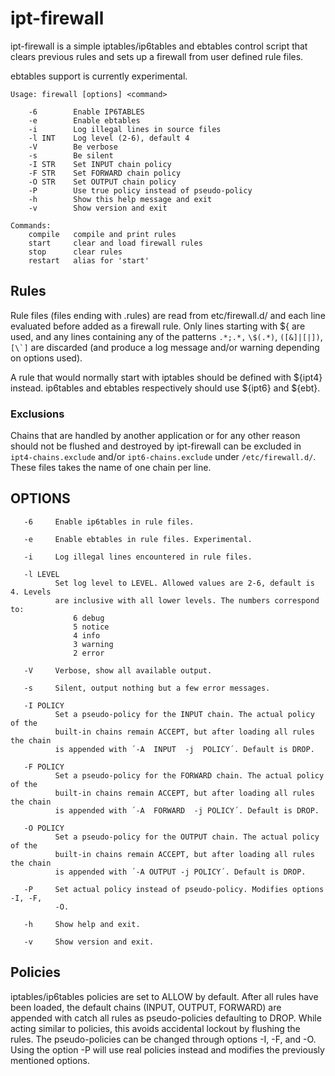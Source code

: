 ipt-firewall
============

ipt-firewall is a simple iptables/ip6tables and ebtables control script that
clears previous rules and sets up a firewall from user defined rule files.

ebtables support is currently experimental.

```
Usage: firewall [options] <command>

    -6        Enable IP6TABLES
    -e        Enable ebtables
    -i        Log illegal lines in source files
    -l INT    Log level (2-6), default 4
    -V        Be verbose
    -s        Be silent
    -I STR    Set INPUT chain policy
    -F STR    Set FORWARD chain policy
    -O STR    Set OUTPUT chain policy
    -P        Use true policy instead of pseudo-policy
    -h        Show this help message and exit
    -v        Show version and exit

Commands:
    compile   compile and print rules
    start     clear and load firewall rules
    stop      clear rules
    restart   alias for 'start'
```


Rules
-----

Rule files (files ending with .rules) are read from etc/firewall.d/ and each
line evaluated before added as a firewall rule. Only lines starting with ${ are
used, and any lines containing any of the patterns ```.*;.*,``` ```\$(.*)```,
```([&]|[|])```, ```[\`]``` are discarded (and produce a log message and/or
warning depending on options used).

A rule that would normally start with iptables should be defined with ${ipt4}
instead. ip6tables and ebtables respectively should use ${ipt6} and ${ebt}.


### Exclusions

Chains that are handled by another application or for any other reason should
not be flushed and destroyed by ipt-firewall can be excluded in
```ipt4-chains.exclude``` and/or ```ipt6-chains.exclude``` under
```/etc/firewall.d/```. These files takes the name of one chain per line.


OPTIONS
-------

```
   -6     Enable ip6tables in rule files.

   -e     Enable ebtables in rule files. Experimental.

   -i     Log illegal lines encountered in rule files.

   -l LEVEL
          Set log level to LEVEL. Allowed values are 2-6, default is 4. Levels
          are inclusive with all lower levels. The numbers correspond to:
              6 debug
              5 notice
              4 info
              3 warning
              2 error

   -V     Verbose, show all available output.

   -s     Silent, output nothing but a few error messages.

   -I POLICY
          Set a pseudo-policy for the INPUT chain. The actual policy of the
          built-in chains remain ACCEPT, but after loading all rules the chain
          is appended with ´-A  INPUT  -j  POLICY´. Default is DROP.

   -F POLICY
          Set a pseudo-policy for the FORWARD chain. The actual policy of the
          built-in chains remain ACCEPT, but after loading all rules the chain
          is appended with ´-A  FORWARD  -j POLICY´. Default is DROP.

   -O POLICY
          Set a pseudo-policy for the OUTPUT chain. The actual policy of the
          built-in chains remain ACCEPT, but after loading all rules the chain
          is appended with ´-A OUTPUT -j POLICY´. Default is DROP.

   -P     Set actual policy instead of pseudo-policy. Modifies options -I, -F,
          -O.

   -h     Show help and exit.

   -v     Show version and exit.
```


Policies
--------
iptables/ip6tables policies are set to ALLOW by default. After all rules have
been loaded, the default chains (INPUT, OUTPUT, FORWARD) are appended with
catch all rules as pseudo-policies defaulting to DROP. While acting similar to
policies, this avoids accidental lockout by flushing the rules. The
pseudo-policies can be changed through options -I, -F, and -O. Using the option
-P will use real policies instead and modifies the previously mentioned options.

